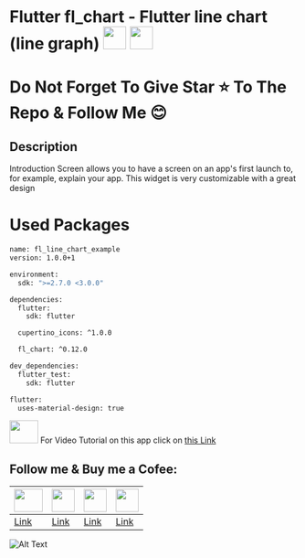 # Flutter fl_chart - Flutter line chart (line graph) <img src="https://miro.medium.com/max/1000/1*ilC2Aqp5sZd1wi0CopD1Hw.png" height="40" width="40" > <img src="https://upload.wikimedia.org/wikipedia/commons/7/7e/Dart-logo.png" height="40" width="40" >



# Do Not Forget To Give Star ⭐ To The Repo & Follow Me 😊



## Description

Introduction Screen allows you to have a screen on an app's first launch to, for example, explain your app. This widget is very customizable with a great design

# Used Packages
```sh
name: fl_line_chart_example
version: 1.0.0+1

environment:
  sdk: ">=2.7.0 <3.0.0"

dependencies:
  flutter:
    sdk: flutter

  cupertino_icons: ^1.0.0

  fl_chart: ^0.12.0

dev_dependencies:
  flutter_test:
    sdk: flutter

flutter:
  uses-material-design: true
```

<img src="https://www.freepnglogos.com/uploads/youtube-logo-hd-8.png" height="40" width="50" > For Video Tutorial on this app click on [this Link](https://www.youtube.com/watch?v=D-vmDc0suxk)


## Follow me & Buy me a Cofee:





|  <img src="https://www.freepnglogos.com/uploads/youtube-logo-hd-8.png" height="40" width="50" > | <img src="https://i.pinimg.com/736x/b5/1b/78/b51b78ecc9e5711274931774e433b5e6.jpg" height="40" width="40" > | <img src="https://upload.wikimedia.org/wikipedia/commons/thumb/c/ca/LinkedIn_logo_initials.png/800px-LinkedIn_logo_initials.png" height="40" width="40" > | <img src="https://img.freepik.com/free-icon/paypal_318-183419.jpg" height="40" width="40" > |
| ------ | ------ |------|------|
| [Link](https://www.youtube.com/watch?v=Tg4VtUGlgkA) | [Link](https://github.com/mehdihosseinimoghadam) | [Link](https://www.linkedin.com/in/mehdi-hosseini-moghadam-384912198/) | [Link](https://www.paypal.com/paypalme/MHosseiniMoghadam) |



![Alt Text](https://raw.githubusercontent.com/mehdihosseinimoghadam/MHM-Flutter-UI-UX-Tutorial/main/Flutter%20fl_chart%20-%20Flutter%20animated%20line%20chart%20(animated%20line%20graph)/animated_chart.jpeg)


